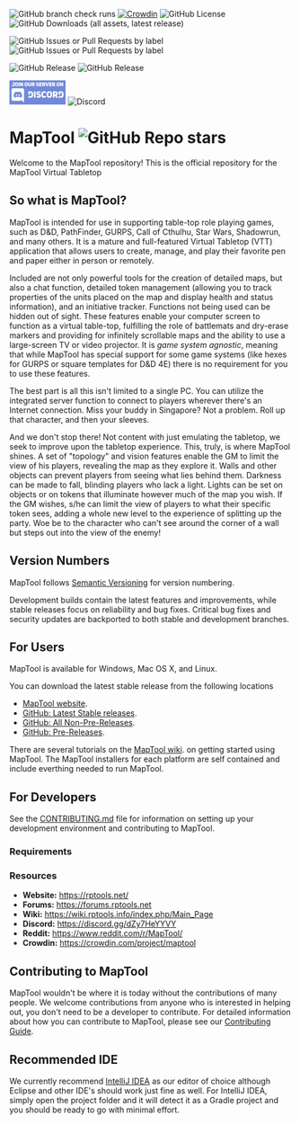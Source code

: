 ![GitHub branch check runs](https://img.shields.io/github/check-runs/RPTools/MapTool/develop?label=Development%20Checks)
[![Crowdin](https://badges.crowdin.net/maptool/localized.svg)](https://crowdin.com/project/maptool)
![GitHub License](https://img.shields.io/github/license/RPTools/maptool)
![GitHub Downloads (all assets, latest release)](https://img.shields.io/github/downloads/RPTools/maptool/latest/total)

![GitHub Issues or Pull Requests by label](https://img.shields.io/github/issues/RPTools/maptool/feature?label=Features&link=!%5BGitHub%20Issues%20or%20Pull%20Requests%20by%20label%5D(https%3A%2F%2Fimg.shields.io%2Fgithub%2Fissues%2FRPTools%2Fmaptool%2Ffeature%3Flabel%3DFeature%2520Requests%26link%3Dhttps%253A%252F%252Fgithub.com%252FRPTools%252Fmaptool%252Fissues%253Fq%253Dsort%25253Aupdated-desc%252520is%25253Aissue%252520is%25253Aopen%252520label%25253Afeature))
![GitHub Issues or Pull Requests by label](https://img.shields.io/github/issues/RPTools/maptool/bug?label=Bugs&link=!%5BGitHub%20Issues%20or%20Pull%20Requests%20by%20label%5D(https%3A%2F%2Fimg.shields.io%2Fgithub%2Fissues%2FRPTools%2Fmaptool%2Ffeature%3Flabel%3DFeature%2520Requests%26link%3Dhttps%253A%252F%252Fgithub.com%252FRPTools%252Fmaptool%252Fissues%253Fq%253Dsort%25253Aupdated-desc%252520is%25253Aissue%252520is%25253Aopen%252520label%25253Afeature))

![GitHub Release](https://img.shields.io/github/v/release/RPTools/MapTool?label=Stable%20Release)
![GitHub Release](https://img.shields.io/github/v/release/RPTools/maptool?include_prereleases&filter=*rc-*&label=Release%20Candidate)

[![Discord](./doc/discord_100.webp)](discord.gg/dZy7HeYYVY)
![Discord](https://img.shields.io/discord/296230822262865920?label=MapTool%20Discord)

# MapTool ![GitHub Repo stars](https://img.shields.io/github/stars/RPTools/MapTool)

Welcome to the MapTool repository! This is the official repository for the MapTool Virtual Tabletop

## So what is MapTool?

MapTool is intended for use in supporting table-top role playing games, such as D&D, PathFinder,
GURPS, Call of Cthulhu, Star Wars, Shadowrun, and many others. It is a mature and full-featured
Virtual
Tabletop (VTT) application that allows users to create, manage, and play their favorite pen and
paper
either in person or remotely.

Included are not only powerful tools for the creation of detailed maps, but also a chat function,
detailed token management (allowing you to track properties of the units placed on the map and
display health and status information), and an initiative tracker. Functions not being used can be
hidden out of sight. These features enable your computer screen to function as a virtual table-top,
fulfilling the role of battlemats and dry-erase markers and providing for infinitely scrollable maps
and the ability to use a large-screen TV or video projector. It is _game system agnostic_, meaning
that while MapTool has special support for some game systems (like hexes for GURPS or square
templates for D&D 4E) there is no requirement for you to use these features.

The best part is all this isn't limited to a single PC. You can utilize the integrated server
function to connect to players wherever there's an Internet connection. Miss your buddy in
Singapore? Not a problem. Roll up that character, and then your sleeves.

And we don't stop there! Not content with just emulating the tabletop, we seek to improve upon the
tabletop experience. This, truly, is where MapTool shines. A set of "topology" and vision features
enable the GM to limit the view of his players, revealing the map as they explore it. Walls and
other objects can prevent players from seeing what lies behind them. Darkness can be made to fall,
blinding players who lack a light. Lights can be set on objects or on tokens that illuminate however
much of the map you wish. If the GM wishes, s/he can limit the view of players to what their
specific token sees, adding a whole new level to the experience of splitting up the party. Woe be to
the character who can't see around the corner of a wall but steps out into the view of the enemy!

## Version Numbers

MapTool follows [Semantic Versioning](https://semver.org/) for version numbering.

Development builds contain the latest features and improvements, while stable releases focus on
reliability and bug fixes. Critical bug fixes and security updates are backported to both stable and
development branches.

## For Users

MapTool is available for Windows, Mac OS X, and Linux.

You can download the latest stable release
from
the following locations

* [MapTool website](https://www.rptools.net/toolbox/download-rptools-products/#/).
* [GitHub: Latest Stable releases](https://github.com/RPTools/maptool/releases/latest).
* [GitHub: All Non-Pre-Releases](https://github.com/RPTools/maptool/releases?q=prerelease%3Afalse&expanded=false).
* [GitHub: Pre-Releases](https://github.com/RPTools/maptool/releases?q=prerelease%3Atrue&expanded=false).

There are several tutorials on the [MapTool wiki](https://wiki.rptools.info/index.php/Main_Page).
on
getting started using MapTool.
The MapTool installers for each platform are self contained and include everthing needed to run
MapTool.

## For Developers

See the [CONTRIBUTING.md](CONTRIBUTING.md) file for information on setting up your development
environment and contributing to MapTool.

### Requirements

### Resources

- **Website:** https://rptools.net/
- **Forums:**  https://forums.rptools.net
- **Wiki:**    https://wiki.rptools.info/index.php/Main_Page
- **Discord:** https://discord.gg/dZy7HeYYVY
- **Reddit:**  https://www.reddit.com/r/MapTool/
- **Crowdin:** https://crowdin.com/project/maptool

## Contributing to MapTool

MapTool wouldn't be where it is today without the contributions of many people. We welcome
contributions from anyone who is interested in helping out, you don't need to be a developer to
contribute. For detailed information
about how
you can contribute to MapTool, please see our [Contributing Guide](CONTRIBUTING.md).

Recommended IDE
----------------
We currently recommend [IntelliJ IDEA](https://www.jetbrains.com/idea/) as our editor of choice
although Eclipse and other IDE's should work just fine as well. For IntelliJ IDEA, simply open the
project folder and it will detect it as a Gradle project and you should be ready to go with minimal
effort.

